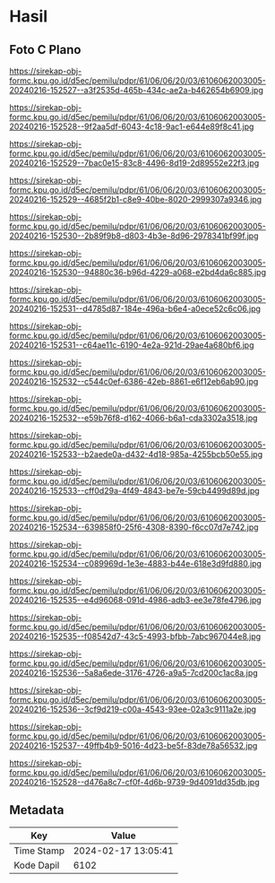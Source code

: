 # Hasil

## Foto C Plano

https://sirekap-obj-formc.kpu.go.id/d5ec/pemilu/pdpr/61/06/06/20/03/6106062003005-20240216-152527--a3f2535d-465b-434c-ae2a-b462654b6909.jpg

https://sirekap-obj-formc.kpu.go.id/d5ec/pemilu/pdpr/61/06/06/20/03/6106062003005-20240216-152528--9f2aa5df-6043-4c18-9ac1-e644e89f8c41.jpg

https://sirekap-obj-formc.kpu.go.id/d5ec/pemilu/pdpr/61/06/06/20/03/6106062003005-20240216-152529--7bac0e15-83c8-4496-8d19-2d89552e22f3.jpg

https://sirekap-obj-formc.kpu.go.id/d5ec/pemilu/pdpr/61/06/06/20/03/6106062003005-20240216-152529--4685f2b1-c8e9-40be-8020-2999307a9346.jpg

https://sirekap-obj-formc.kpu.go.id/d5ec/pemilu/pdpr/61/06/06/20/03/6106062003005-20240216-152530--2b89f9b8-d803-4b3e-8d96-2978341bf99f.jpg

https://sirekap-obj-formc.kpu.go.id/d5ec/pemilu/pdpr/61/06/06/20/03/6106062003005-20240216-152530--94880c36-b96d-4229-a068-e2bd4da6c885.jpg

https://sirekap-obj-formc.kpu.go.id/d5ec/pemilu/pdpr/61/06/06/20/03/6106062003005-20240216-152531--d4785d87-184e-496a-b6e4-a0ece52c6c06.jpg

https://sirekap-obj-formc.kpu.go.id/d5ec/pemilu/pdpr/61/06/06/20/03/6106062003005-20240216-152531--c64ae11c-6190-4e2a-921d-29ae4a680bf6.jpg

https://sirekap-obj-formc.kpu.go.id/d5ec/pemilu/pdpr/61/06/06/20/03/6106062003005-20240216-152532--c544c0ef-6386-42eb-8861-e6f12eb6ab90.jpg

https://sirekap-obj-formc.kpu.go.id/d5ec/pemilu/pdpr/61/06/06/20/03/6106062003005-20240216-152532--e59b76f8-d162-4066-b6a1-cda3302a3518.jpg

https://sirekap-obj-formc.kpu.go.id/d5ec/pemilu/pdpr/61/06/06/20/03/6106062003005-20240216-152533--b2aede0a-d432-4d18-985a-4255bcb50e55.jpg

https://sirekap-obj-formc.kpu.go.id/d5ec/pemilu/pdpr/61/06/06/20/03/6106062003005-20240216-152533--cff0d29a-4f49-4843-be7e-59cb4499d89d.jpg

https://sirekap-obj-formc.kpu.go.id/d5ec/pemilu/pdpr/61/06/06/20/03/6106062003005-20240216-152534--639858f0-25f6-4308-8390-f6cc07d7e742.jpg

https://sirekap-obj-formc.kpu.go.id/d5ec/pemilu/pdpr/61/06/06/20/03/6106062003005-20240216-152534--c089969d-1e3e-4883-b44e-618e3d9fd880.jpg

https://sirekap-obj-formc.kpu.go.id/d5ec/pemilu/pdpr/61/06/06/20/03/6106062003005-20240216-152535--e4d96068-091d-4986-adb3-ee3e78fe4796.jpg

https://sirekap-obj-formc.kpu.go.id/d5ec/pemilu/pdpr/61/06/06/20/03/6106062003005-20240216-152535--f08542d7-43c5-4993-bfbb-7abc967044e8.jpg

https://sirekap-obj-formc.kpu.go.id/d5ec/pemilu/pdpr/61/06/06/20/03/6106062003005-20240216-152536--5a8a6ede-3176-4726-a9a5-7cd200c1ac8a.jpg

https://sirekap-obj-formc.kpu.go.id/d5ec/pemilu/pdpr/61/06/06/20/03/6106062003005-20240216-152536--3cf9d219-c00a-4543-93ee-02a3c9111a2e.jpg

https://sirekap-obj-formc.kpu.go.id/d5ec/pemilu/pdpr/61/06/06/20/03/6106062003005-20240216-152537--49ffb4b9-5016-4d23-be5f-83de78a56532.jpg

https://sirekap-obj-formc.kpu.go.id/d5ec/pemilu/pdpr/61/06/06/20/03/6106062003005-20240216-152528--d476a8c7-cf0f-4d6b-9739-9d4091dd35db.jpg


## Metadata

| Key        | Value               |
| ---------- | ------------------- |
| Time Stamp | 2024-02-17 13:05:41 |
| Kode Dapil | 6102                |



